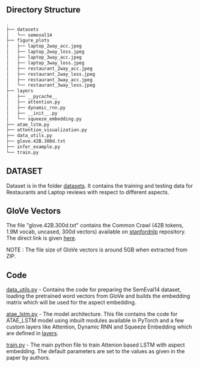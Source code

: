 
## Directory Structure ##

```bash
.
├── datasets
│   └── semeval14
├── figure_plots
│   ├── laptop_2way_acc.jpeg
│   ├── laptop_2way_loss.jpeg
│   ├── laptop_3way_acc.jpeg
│   ├── laptop_3way_loss.jpeg
│   ├── restaurant_2way_acc.jpeg
│   ├── restaurant_2way_loss.jpeg
│   ├── restaurant_3way_acc.jpeg
│   └── restaurant_3way_loss.jpeg
├── layers
│   ├── __pycache__
│   ├── attention.py
│   ├── dynamic_rnn.py
│   ├── __init__.py
│   └── squeeze_embedding.py
├── atae_lstm.py
├── attention_visualization.py
├── data_utils.py
├── glove.42B.300d.txt
├── infer_example.py
└── train.py
```



## DATASET ##

Dataset is in the folder [datasets](datasets/semeval14). It contains the training and testing data for Restaurants and Laptop reviews with respect to different aspects.


## GloVe Vectors ##

The file "glove.42B.300d.txt" contains the Common Crawl (42B tokens, 1.9M vocab, uncased, 300d vectors) available on [stanfordnlp](https://github.com/stanfordnlp/GloVe) repository. The direct link is given [here](http://nlp.stanford.edu/data/wordvecs/glove.42B.300d.zip).

NOTE : The file size of GloVe vectors is around 5GB when extracted from ZIP.



## Code ##

[data_utils.py](data_utils.py) - Contains the code for preparing the SemEval14 dataset, loading the pretrained word vectors from GloVe and builds the embedding matrix which will be used for the aspect embedding.  


[atae_lstm.py](atae_lstm.py) - The model architecture. This file contains the code for ATAE_LSTM model using inbuilt modules available in PyTorch and a few custom layers like Attention, Dynamic RNN and Squeeze Embedding which are defined in [layers](layers/). 


[train.py](train.py) - The main python file to train Attenion based LSTM with aspect embedding. The default parameters are set to the values as given in the paper by authors.  

